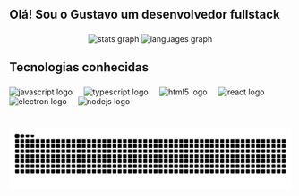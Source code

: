 <h2 align="left">Olá! Sou o Gustavo um desenvolvedor fullstack</h2>

###

<div align="center">
  <img src="https://github-readme-stats.vercel.app/api?username=gumatiello&hide_title=true&hide_rank=false&show_icons=true&include_all_commits=true&count_private=true&disable_animations=false&theme=github_dark&locale=pt-br&hide_border=true%22" height="150" alt="stats graph"  />
  <img src="https://github-readme-stats.vercel.app/api/top-langs?username=gumatiello&locale=pt-br&hide_title=true&layout=compact&card_width=320&langs_count=5&theme=github_dark&hide_border=true&custom_title=Linguagens%20usadas" height="150" alt="languages graph"  />
</div>

###

<h2 align="left">Tecnologias conhecidas</h2>

###

<div align="left">
  <img src="https://cdn.jsdelivr.net/gh/devicons/devicon/icons/javascript/javascript-original.svg" height="30" alt="javascript logo"  />
  <img width="12" />
  <img src="https://cdn.jsdelivr.net/gh/devicons/devicon/icons/typescript/typescript-original.svg" height="30" alt="typescript logo"  />
  <img width="12" />
  <img src="https://cdn.jsdelivr.net/gh/devicons/devicon/icons/html5/html5-original.svg" height="30" alt="html5 logo"  />
  <img width="12" />
  <img src="https://cdn.jsdelivr.net/gh/devicons/devicon/icons/react/react-original.svg" height="30" alt="react logo"  />
  <img width="12" />
  <img src="https://cdn.jsdelivr.net/gh/devicons/devicon/icons/electron/electron-original.svg" height="30" alt="electron logo"  />
  <img width="12" />
  <img src="https://cdn.jsdelivr.net/gh/devicons/devicon/icons/nodejs/nodejs-original.svg" height="30" alt="nodejs logo"  />
</div>

###

<br clear="both">

<img src="https://raw.githubusercontent.com/gumatiello/gumatiello/output/snake.svg" alt="Snake animation" />

###
